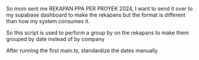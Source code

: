 So mom sent me REKAPAN PPA PER PROYEK 2024, I want to send it over to my supabase dashboard
to make the rekapans but the format is different than how my system consumes it.

So this script is used to perform a group by on the rekapans to make them grouped
by date instead of by company

After running the first main.ts, standardize the dates manually